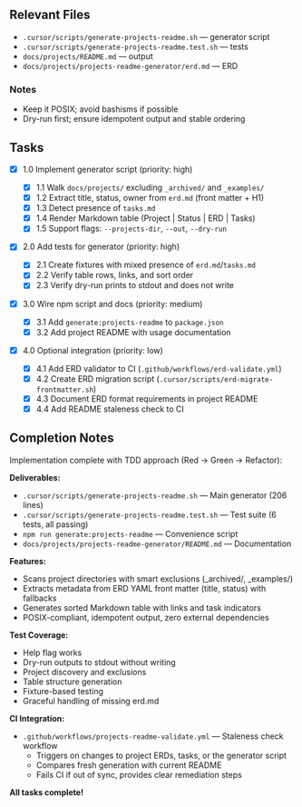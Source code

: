 ## Relevant Files

- `.cursor/scripts/generate-projects-readme.sh` — generator script
- `.cursor/scripts/generate-projects-readme.test.sh` — tests
- `docs/projects/README.md` — output
- `docs/projects/projects-readme-generator/erd.md` — ERD

### Notes

- Keep it POSIX; avoid bashisms if possible
- Dry-run first; ensure idempotent output and stable ordering

## Tasks

- [x] 1.0 Implement generator script (priority: high)

  - [x] 1.1 Walk `docs/projects/` excluding `_archived/` and `_examples/`
  - [x] 1.2 Extract title, status, owner from `erd.md` (front matter + H1)
  - [x] 1.3 Detect presence of `tasks.md`
  - [x] 1.4 Render Markdown table (Project | Status | ERD | Tasks)
  - [x] 1.5 Support flags: `--projects-dir`, `--out`, `--dry-run`

- [x] 2.0 Add tests for generator (priority: high)

  - [x] 2.1 Create fixtures with mixed presence of `erd.md`/`tasks.md`
  - [x] 2.2 Verify table rows, links, and sort order
  - [x] 2.3 Verify dry-run prints to stdout and does not write

- [x] 3.0 Wire npm script and docs (priority: medium)

  - [x] 3.1 Add `generate:projects-readme` to `package.json`
  - [x] 3.2 Add project README with usage documentation

- [x] 4.0 Optional integration (priority: low)

  - [x] 4.1 Add ERD validator to CI (`.github/workflows/erd-validate.yml`)
  - [x] 4.2 Create ERD migration script (`.cursor/scripts/erd-migrate-frontmatter.sh`)
  - [x] 4.3 Document ERD format requirements in project README
  - [x] 4.4 Add README staleness check to CI

## Completion Notes

Implementation complete with TDD approach (Red → Green → Refactor):

**Deliverables:**

- `.cursor/scripts/generate-projects-readme.sh` — Main generator (206 lines)
- `.cursor/scripts/generate-projects-readme.test.sh` — Test suite (6 tests, all passing)
- `npm run generate:projects-readme` — Convenience script
- `docs/projects/projects-readme-generator/README.md` — Documentation

**Features:**

- Scans project directories with smart exclusions (\_archived/, \_examples/)
- Extracts metadata from ERD YAML front matter (title, status) with fallbacks
- Generates sorted Markdown table with links and task indicators
- POSIX-compliant, idempotent output, zero external dependencies

**Test Coverage:**

- Help flag works
- Dry-run outputs to stdout without writing
- Project discovery and exclusions
- Table structure generation
- Fixture-based testing
- Graceful handling of missing erd.md

**CI Integration:**

- `.github/workflows/projects-readme-validate.yml` — Staleness check workflow
  - Triggers on changes to project ERDs, tasks, or the generator script
  - Compares fresh generation with current README
  - Fails CI if out of sync, provides clear remediation steps

**All tasks complete!**
